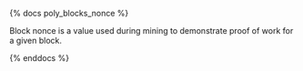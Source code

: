 {% docs poly_blocks_nonce %}

Block nonce is a value used during mining to demonstrate proof of work for a given block. 

{% enddocs %}